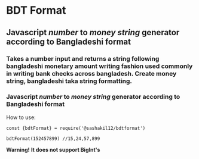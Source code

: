 # **BDT Format**
## **Javascript _number_ to _money string_ generator according to Bangladeshi format**
### Takes a number input and returns a string following bangladeshi monetary amount writing fashion used commonly in writing bank checks across bangladesh. Create money string, bangladeshi taka string formatting.

### **Javascript _number_ to _money string_ generator according to Bangladeshi format**

How to use:

```
const {bdtFormat} = require('@sashakil12/bdtformat')

bdtFormat(152457899) //15,24,57,899
```

**Warning!**
**It does not support BigInt's**


